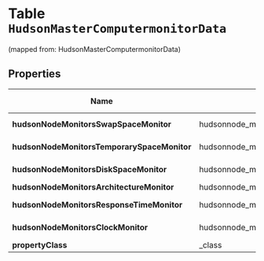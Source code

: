 
# Table `HudsonMasterComputermonitorData`
(mapped from: HudsonMasterComputermonitorData)

## Properties
Name | Mapping | SQL Type | Default | Type | Description | Notes
---- | ------- | -------- | ------- | ---- | ----------- | -----
**hudsonNodeMonitorsSwapSpaceMonitor** | hudsonnode_monitorsSwapSpaceMonitor | long |  | [**SwapSpaceMonitorMemoryUsage2**](SwapSpaceMonitorMemoryUsage2.md) |  |  [optional] [foreignkey]
**hudsonNodeMonitorsTemporarySpaceMonitor** | hudsonnode_monitorsTemporarySpaceMonitor | long |  | [**DiskSpaceMonitorDescriptorDiskSpace**](DiskSpaceMonitorDescriptorDiskSpace.md) |  |  [optional] [foreignkey]
**hudsonNodeMonitorsDiskSpaceMonitor** | hudsonnode_monitorsDiskSpaceMonitor | long |  | [**DiskSpaceMonitorDescriptorDiskSpace**](DiskSpaceMonitorDescriptorDiskSpace.md) |  |  [optional] [foreignkey]
**hudsonNodeMonitorsArchitectureMonitor** | hudsonnode_monitorsArchitectureMonitor | text |  | **kotlin.String** |  |  [optional]
**hudsonNodeMonitorsResponseTimeMonitor** | hudsonnode_monitorsResponseTimeMonitor | long |  | [**ResponseTimeMonitorData**](ResponseTimeMonitorData.md) |  |  [optional] [foreignkey]
**hudsonNodeMonitorsClockMonitor** | hudsonnode_monitorsClockMonitor | long |  | [**ClockDifference**](ClockDifference.md) |  |  [optional] [foreignkey]
**propertyClass** | _class | text |  | **kotlin.String** |  |  [optional]









